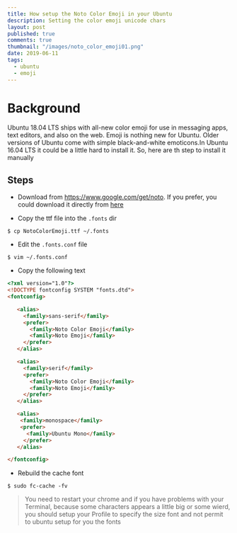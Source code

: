 ```yaml
---
title: How setup the Noto Color Emoji in your Ubuntu
description: Setting the color emoji unicode chars
layout: post
published: true
comments: true
thumbnail: "/images/noto_color_emoji01.png"
date: 2019-06-11
tags:
  - ubuntu
  - emoji
---
```


# Background

Ubuntu 18.04 LTS ships with all-new color emoji for use in messaging apps, text editors, and also on the web. Emoji is nothing new for Ubuntu. Older versions of Ubuntu come with simple black-and-white emoticons.In Ubuntu 16.04 LTS it could be a little hard to install it. So, here are th step to install it manually


## Steps

* Download from https://www.google.com/get/noto. If you prefer, you could download it directly from [here](https://noto-website-2.storage.googleapis.com/pkgs/NotoColorEmoji-unhinted.zip)

* Copy the ttf file into the `.fonts` dir

```shell
$ cp NotoColorEmoji.ttf ~/.fonts
```

* Edit the `.fonts.conf` file

```shell
$ vim ~/.fonts.conf
```

* Copy the following text

```html
<?xml version="1.0"?>
<!DOCTYPE fontconfig SYSTEM "fonts.dtd">
<fontconfig>

   <alias>
     <family>sans-serif</family>
     <prefer>
       <family>Noto Color Emoji</family>
       <family>Noto Emoji</family>
     </prefer>
   </alias>

   <alias>
     <family>serif</family>
     <prefer>
       <family>Noto Color Emoji</family>
       <family>Noto Emoji</family>
     </prefer>
   </alias>

   <alias>
    <family>monospace</family>
    <prefer>
      <family>Ubuntu Mono</family>
     </prefer>
   </alias>

</fontconfig>
```

* Rebuild the cache font

```shell
$ sudo fc-cache -fv
```

> You need to restart your chrome and if you have problems with your Terminal, because some characters appears a little big or some wierd, you should setup your Profile to specify the size font and not permit to ubuntu setup for you the fonts
 
